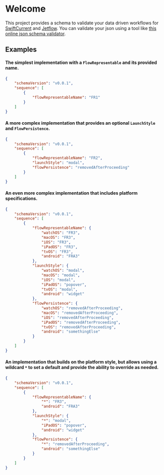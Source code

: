 # Welcome

This project provides a schema to validate your data driven workflows for [SwiftCurrent](https://github.com/wwt/SwiftCurrent) and [Jetflow](https://github.com/wwt/jetflow). You can validate your json using a tool like [this online json schema validator](https://www.jsonschemavalidator.net).

## Examples
#### The simplest implementation with a `FlowRepresentable` and its provided name.
```json
{
    "schemaVersion": "v0.0.1",
    "sequence": [
        {
            "flowRepresentableName": "FR1"
        }
    ]
}
```

#### A more complex implementation that provides an optional `LaunchStyle` and `FlowPersistence`.
```json
{
    "schemaVersion": "v0.0.1",
    "sequence": [
        {
            "flowRepresentableName": "FR2",
            "launchStyle": "modal",
            "flowPersistence": "removedAfterProceeding"
        }
    ]
}
```

#### An even more complex implementation that includes platform specifications.
```json
{
    "schemaVersion": "v0.0.1",
    "sequence": [
        {
            "flowRepresentableName": {
                "watchOS": "FR3",
                "macOS": "FR3",
                "iOS": "FR3",
                "iPadOS": "FR3",
                "tvOS": "FR3",
                "android": "FRA3"
            },
            "launchStyle": {
                "watchOS": "modal",
                "macOS": "modal",
                "iOS": "modal",
                "iPadOS": "popover",
                "tvOS": "modal",
                "android": "widget"
            },
            "flowPersistence": {
                "watchOS": "removedAfterProceeding",
                "macOS": "removedAfterProceeding",
                "iOS": "removedAfterProceeding",
                "iPadOS": "removedAfterProceeding",
                "tvOS": "removedAfterProceeding",
                "android": "somethingElse"
            }
        }
    ]
}
```

#### An implementation that builds on the platform style, but allows using a wildcard `*` to set a default and provide the ability to override as needed.
```json
{
    "schemaVersion": "v0.0.1",
    "sequence": [
        {
            "flowRepresentableName": {
                "*": "FR3",
                "android": "FRA3"
            },
            "launchStyle": {
                "*": "modal",
                "iPadOS": "popover",
                "android": "widget"
            },
            "flowPersistence": {
                "*": "removedAfterProceeding",
                "android": "somethingElse"
            }
        }
    ]
}
```
